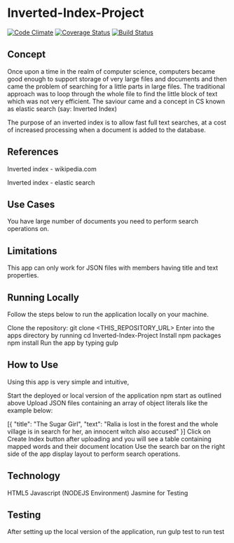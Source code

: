# Inverted-Index-Project

[![Code Climate](https://codeclimate.com/github/andela-fomokaro/Inverted-Index-Project/badges/gpa.svg)](https://codeclimate.com/github/andela-fomokaro/Inverted-Index-Project?branch=develop) [![Coverage Status](https://coveralls.io/repos/github/andela-fomokaro/Inverted-Index-Project/badge.svg?branch=features)](https://coveralls.io/github/andela-fomokaro/Inverted-Index-Project?branch=develop) [![Build Status](https://travis-ci.org/andela-fomokaro/Inverted-Index-Project.svg?branch=develop)](https://travis-ci.org/andela-fomokaro/Inverted-Index-Project)



## Concept

Once upon a time in the realm of computer science, computers became good enough to support storage of very large files and documents and then came the problem of searching for a little parts in large files. The traditional approach was to loop through the whole file to find the little block of text which was not very efficient. The saviour came and a concept in CS known as elastic search (say: Inverted Index)

The purpose of an inverted index is to allow fast full text searches, at a cost of increased processing when a document is added to the database.

## References

Inverted index - wikipedia.com

Inverted index - elastic search

## Use Cases

You have large number of documents you need to perform search operations on.

## Limitations

This app can only work for JSON files with members having title and text properties.

## Running Locally

Follow the steps below to run the application locally on your machine.

Clone the repository: git clone <THIS_REPOSITORY_URL>
Enter into the apps directory by running cd Inverted-Index-Project
Install npm packages npm install
Run the app by typing gulp

## How to Use

Using this app is very simple and intuitive,

Start the deployed or local version of the application npm start as outlined above
Upload JSON files containing an array of object literals like the example below:

[{
  "title": "The Sugar Girl",
  "text": "Ralia is lost in the forest and the whole village is in search for her, an innocent witch also accused"
}]
Click on Create Index button after uploading and you will see a table containing mapped words and their document location
Use the search bar on the right side of the app display layout to perform search operations.

## Technology

HTML5
Javascript (NODEJS Environment)
Jasmine for Testing

## Testing

After setting up the local version of the application, run gulp test to run test